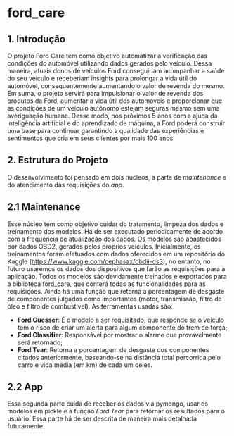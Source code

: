 # ford_care

## 1. Introdução
  O projeto Ford Care tem como objetivo automatizar a verificação das condições do automóvel utilizando dados gerados pelo veículo. Dessa maneira, atuais donos de veículos Ford conseguiriam acompanhar a saúde do seu veículo e receberiam insights para prolongar a vida útil do automóvel, consequentemente aumentando o valor de revenda do mesmo.
  Em suma, o projeto servirá para impulsionar o valor de revenda dos produtos da Ford, aumentar a vida útil dos automóveis e proporcionar que as condições de um veículo autônomo estejam seguras mesmo sem uma averiguação humana. Desse modo, nos próximos 5 anos com a ajuda da inteligência artificial e do aprendizado de máquina, a Ford poderá construir uma base para continuar garantindo a qualidade das experiências e sentimentos que cria em seus clientes por mais 100 anos. 
  

## 2. Estrutura do Projeto
  O desenvolvimento foi pensado em dois núcleos, a parte de *maintenance* e do atendimento das requisições do *app*.
  
## 2.1 Maintenance
  Esse núcleo tem como objetivo cuidar do tratamento, limpeza dos dados e treinamento dos modelos. Há de ser executado periodicamente de acordo com a frequência de atualização dos dados. Os modelos são abastecidos por dados OBD2, gerados pelos próprios veículos. Inicialmente, os treinamentos foram efetuados com dados oferecidos em um repositório do Kaggle (https://www.kaggle.com/cephasax/obdii-ds3), no entanto, no futuro usaremos os dados dos dispositivos que farão as requisições para a aplicação.
  Todos os modelos são devidamente treinados e exportados para a biblioteca ford_care, que conterá todas as funcionalidades para as requisições. Ainda há uma função que retorna a porcentagem de desgaste de componentes julgados como importantes (motor, transmissão, filtro de óleo e filtro de combustível). As ferramentas usadas são:

- **Ford Guesser**: É o modelo a ser requisitado, que responde se o veículo tem o risco de criar um alerta para algum componente do trem de força;
- **Ford Classifier**: Responsável por mostrar o alarme que provavelmente será retornado;
- **Ford Tear**: Retorna a porcentagem de desgaste dos componentes citados anteriormente, baseando-se na distância total percorrida pelo carro e vida média (em km) de cada um deles.

## 2.2 App
  Essa segunda parte cuida de receber os dados via pymongo, usar os modelos em pickle e a função *Ford Tear* para retornar os resultados para o usuário. Essa parte há de ser descrita de maneira mais detalhada futuramente.
